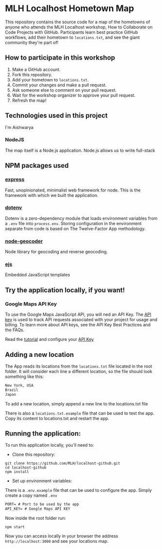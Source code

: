 # MLH Localhost Hometown Map
This repository contains the source code for a map of the hometowns of anyone who attends the MLH Localhost workshop, How to Collaborate on Code Projects with GitHub. Participants learn best practice GitHub workflows, add their hometown to `locations.txt`, and see the giant community they're part of!

## How to participate in this workshop

1. Make a GitHub account.
2. Fork this repository.
3. Add your hometown to `locations.txt`.
4. Commit your changes and make a pull request.
5. Ask someone else to comment on your pull request.
6. Wait for the workshop organizer to approve your pull request.
7. Refresh the map!

## Technologies used in this project
I'm Aishwarya

### NodeJS

The map itself is a Node.js application. Node.js allows us to write full-stack

## NPM packages used

### [express](https://www.npmjs.com/package/express)

Fast, unopinionated, minimalist web framework for node. This is the framework with which we built the application.

### [dotenv](https://www.npmjs.com/package/dotenv)

Dotenv is a zero-dependency module that loads environment variables from a `.env` file into `process.env`. Storing configuration in the environment separate from code is based on The Twelve-Factor App methodology.

### [node-geocoder](https://www.npmjs.com/package/node-geocoder)

Node library for geocoding and reverse geocoding.

### [ejs](https://www.npmjs.com/package/ejs)

Embedded JavaScript templates

## Try the application locally, if you want!

### Google Maps API Key

To use the Google Maps JavaScript API, you will ned an API Key.  The [API key](https://developers.google.com/maps/documentation/javascript/get-api-key) is used to track API requests associated with your project for usage and billing. To learn more about API keys, see the API Key Best Practices and the FAQs.

Read the [tutorial](docs/tutorial.md) and configure your [API Key](https://developers.google.com/maps/documentation/javascript/get-api-key)


## Adding a new location

The App reads its locations from the `locations.txt` file located in the root folder. It will consider each line a different location, so the file should look something like this:

```txt
New York, USA
Brazil
Japan
```

To add a new location, simply append a new line to the locations.txt file

There is also a `locations.txt.example` file that can be used to test the app. Copy its content to locations.txt and restart the app.

## Running the application:

To run this application locally, you'll need to:

* Clone this repository:
```
git clone https://github.com/MLH/localhost-github.git
cd localhost-github
npm install
```

* Set up environment variables:

There is a `.env.example` file that can be used to configure the app. Simply create a copy named `.env`

```txt
PORT= # Port to be used by the app
API_KEY= # Google Maps API KEY
```

Now inside the root folder run:
```
npm start
```

Now you can access locally in your browser the address  `http://localhost:3000` and see your locations map.
